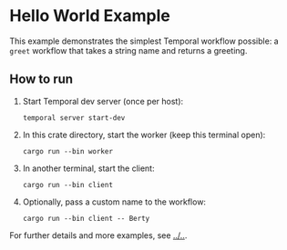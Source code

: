 # Hello World Example

This example demonstrates the simplest Temporal workflow possible: a `greet` workflow that takes a string name and returns a greeting.

## How to run

1. Start Temporal dev server (once per host):
   ```
   temporal server start-dev
   ```
2. In this crate directory, start the worker (keep this terminal open):
   ```
   cargo run --bin worker
   ```
3. In another terminal, start the client:
   ```
   cargo run --bin client
   ```
4. Optionally, pass a custom name to the workflow:
   ```
   cargo run --bin client -- Berty
   ```

For further details and more examples, see [../..](../../README.md).
